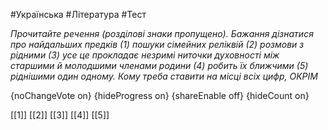 #Українська #Література #Тест

*Прочитайте речення (розділові знаки пропущено). Бажання дізнатися про найдальших предків (1) пошуки сімейних реліквій (2) розмови з рідними (З) усе це прокладає незримі ниточки духовності між старшими й молодшими членами родини (4) робить їх ближчими (5) ріднішими один одному. Кому треба ставити на місці всіх цифр, ОКРІМ*

{noChangeVote on}
{hideProgress on}
{shareEnable off}
{hideCount on}

[[1]]
[[2]]
[[3]]
[[4]]
[[5]]

